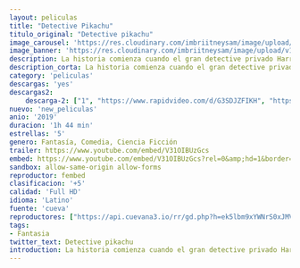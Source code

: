 ```yaml
---
layout: peliculas
title: "Detective Pikachu"
titulo_original: "Detective pikachu"
image_carousel: 'https://res.cloudinary.com/imbriitneysam/image/upload/v1557981838/pikachu-poster-min.jpg'
image_banner: 'https://res.cloudinary.com/imbriitneysam/image/upload/v1557981839/pikachu-banner-min.jpg'
description: La historia comienza cuando el gran detective privado Harry Goodman desaparece misteriosamente; Tim, su hijo de 21 años, debe averiguar qué sucedió. En la investigación lo ayuda el antiguo compañero Pokémon de Harry, el Detective Pikachu, un super detective adorable, ocurrente y graciosísimo que se asombra incluso a sí mismo. Tim y Pikachu se dan cuenta que increíblemente pueden comunicarse, y unen fuerzas en una aventura emocionante para develar el misterio enmarañado.
description_corta: La historia comienza cuando el gran detective privado Harry Goodman desaparece misteriosamente; Tim, su hijo de 21 años, debe averiguar qué sucedió. En la investigación lo ayuda el antiguo compañero Pokémon de Harry, el Detective Pikachu, un super e...
category: 'peliculas'
descargas: 'yes'
descargas2:
    descarga-2: ["1", "https://www.rapidvideo.com/d/G3SDJZFIKH", "https://www.google.com/s2/favicons?domain=www.rapidvideo.com","RapidVideo","https://res.cloudinary.com/imbriitneysam/image/upload/v1541473684/mexico.png", "Latino", "TS-Screener"]
nuevo: 'new_peliculas'
anio: '2019'
duracion: '1h 44 min'
estrellas: '5'
genero: Fantasía, Comedia, Ciencia Ficción
trailer: https://www.youtube.com/embed/V31OIBUzGcs
embed: https://www.youtube.com/embed/V31OIBUzGcs?rel=0&amp;hd=1&border=0&wmode=opaque&enablejsapi=1&modestbranding=1&controls=1&showinfo=1
sandbox: allow-same-origin allow-forms
reproductor: fembed
clasificacion: '+5'
calidad: 'Full HD'
idioma: 'Latino'
fuente: 'cueva'
reproductores: ["https://api.cuevana3.io/rr/gd.php?h=ek5lbm9xYWNrS0xJMVp5b21KREk0dFBLbjVkaHhkRGdrOG1jbnBpUnhhS1ZrNEY1WmRITTROTE9ablZyMDltNGxNdW1wbnlwbzl2T3U0VjNuTVRHdlpHU3FadVkyUT09"]
tags:
- Fantasia
twitter_text: Detective pikachu
introduction: La historia comienza cuando el gran detective privado Harry Goodman desaparece misteriosamente; Tim, su hijo de 21 años, debe averiguar qué sucedió. En la investigación lo ayuda el antiguo compañero Pokémon de Harry, el Detective Pikachu, un super e...
---
```












